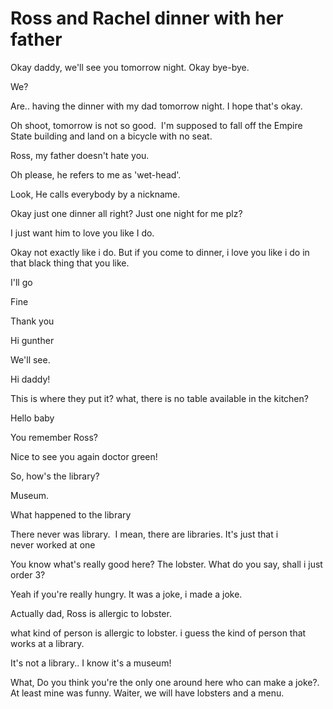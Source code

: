 # Ross and Rachel dinner with her father

Okay daddy, we'll see you tomorrow night. Okay bye-bye.

We?

Are.. having the dinner with my dad tomorrow night. I hope that's okay.

Oh shoot, tomorrow is not so good. 
I'm supposed to fall off the Empire State building and land on a bicycle with no seat. 

Ross, my father doesn't hate you. 

Oh please, he refers to me as 'wet-head'.

Look, He calls everybody by a nickname.

Okay just one dinner all right? Just one night for me plz?

I just want him to love you like I do.

Okay not exactly like i do. But if you come to dinner, i love you like i do in that black thing that you like.

I'll go

Fine

Thank you

Hi gunther

We'll see.

Hi daddy!

This is where they put it? what, there is no table available in the kitchen?

Hello baby

You remember Ross?

Nice to see you again doctor green!

So, how's the library?

Museum.

What happened to the library

There never was library. 
I mean, there are libraries. It's just that i never worked at one

You know what's really good here? The lobster. What do you say, shall i just order 3?

Yeah if you're really hungry.
It was a joke, i made a joke.

Actually dad, Ross is allergic to lobster.

what kind of person is allergic to lobster. i guess the kind of person that works at a library.

It's not a library..
I know it's a museum!

What, Do you think you're the only one around here who can make a joke?. At least mine was funny. Waiter, we will have lobsters and a menu.
